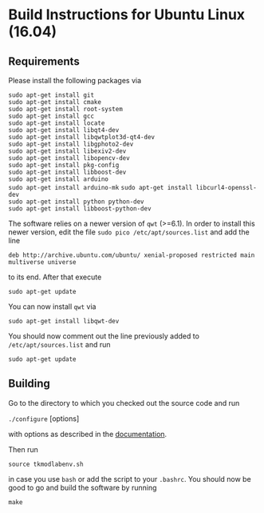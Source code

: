 # Build Instructions for Ubuntu Linux (16.04)

## Requirements

Please install the following packages via
   
   `sudo apt-get install git`<br/>
   `sudo apt-get install cmake`<br/>
   `sudo apt-get install root-system`<br/>
   `sudo apt-get install gcc`<br/>
   `sudo apt-get install locate`<br/>
   `sudo apt-get install libqt4-dev`<br/>
   `sudo apt-get install libqwtplot3d-qt4-dev`<br/>
   `sudo apt-get install libgphoto2-dev`<br/>
   `sudo apt-get install libexiv2-dev`<br/>
   `sudo apt-get install libopencv-dev`<br/>
   `sudo apt-get install pkg-config`<br/>
   `sudo apt-get install libboost-dev`<br/>
   `sudo apt-get install arduino`<br/>
   `sudo apt-get install arduino-mk`
   `sudo apt-get install libcurl4-openssl-dev`<br/>
   `sudo apt-get install python python-dev`<br/>
   `sudo apt-get install libboost-python-dev`

The software relies on a newer version of `qwt` (>=6.1). In order to install this
newer version, edit the file
`sudo pico /etc/apt/sources.list` and add the line

   `deb http://archive.ubuntu.com/ubuntu/ xenial-proposed restricted main multiverse universe`

to its end. After that execute

   `sudo apt-get update`

You can now install `qwt` via

   `sudo apt-get install libqwt-dev`<br/>

You should now comment out the line previously added to `/etc/apt/sources.list`
and run 

   `sudo apt-get update`

## Building

Go to the directory to which you checked out the source code and run

   `./configure` [options]

with options as described in the [documentation](./configure).

Then run

   `source tkmodlabenv.sh`
   
in case you use `bash` or add the script to your `.bashrc`. You should
now be good to go and build the software by running

   `make`
